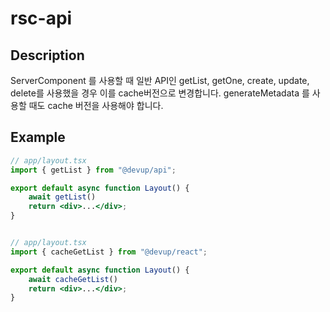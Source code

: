 # rsc-api

## Description

ServerComponent 를 사용할 때 일반 API인 getList, getOne, create, update, delete를 사용했을 경우 이를 cache버전으로 변경합니다.
generateMetadata 를 사용할 때도 cache 버전을 사용해야 합니다.


## Example

```jsx
// app/layout.tsx
import { getList } from "@devup/api";

export default async function Layout() {
    await getList()
    return <div>...</div>;
}
```

```jsx

// app/layout.tsx
import { cacheGetList } from "@devup/react";

export default async function Layout() {
    await cacheGetList()
    return <div>...</div>;
}
```
